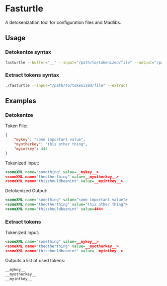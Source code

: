 # Fasturtle

A detokenization tool for configuration files and Madlibs.

## Usage

### Detokenize syntax
```bash
fasturtle --buffer="__" --input="/path/to/tokenized/file" --output="/path/to/save/output" --tokens="/path/to/json/keyvals"
```


### Extract tokens syntax

```bash
./fasturtle --input="/path/to/tokenized/file" --extract
```

## Examples

### Detokenize
Token File:

```json
{
    "mykey": "some important value",
    "myotherkey": "this other thing",
    "myintkey": 444
}
```

Tokenized Input:

```xml
<someXML name="something" value=__mykey__>
<someXML name="theotherthing" value=__myotherkey__>
<someXML name="thisshouldbeanint" value=__myintkey__>
```

Detokenized Output:

```xml
<someXML name="something" value="some important value">
<someXML name="theotherthing" value="this other thing">
<someXML name="thisshouldbeanint" value=444>
```

### Extract tokens

Tokenized Input:

```xml
<someXML name="something" value=__mykey__>
<someXML name="theotherthing" value=__myotherkey__>
<someXML name="thisshouldbeanint" value=__myintkey__>
```

Outputs a list of used tokens:
```bash
__mykey__
__myotherkey__
__myintkey__
```